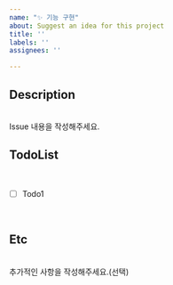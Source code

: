 ```yaml
---
name: "✨ 기능 구현"
about: Suggest an idea for this project
title: ''
labels: ''
assignees: ''

---
```


## Description

<br>
Issue 내용을 작성해주세요.
<br>

## TodoList

<br>

- [ ] Todo1

<br>

## Etc

<br>
추가적인 사항을 작성해주세요.(선택)
<br>
